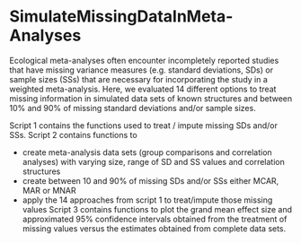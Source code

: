 # SimulateMissingDataInMeta-Analyses

Ecological meta-analyses often encounter incompletely reported studies that have missing variance measures (e.g. standard deviations, SDs) or sample sizes (SSs) that are necessary for incorporating the study in a weighted meta-analysis.
Here, we evaluated 14 different options to treat missing information in simulated data sets of known structures and between 10% and 90% of missing standard deviations and/or sample sizes.

Script 1 contains the functions used to treat / impute missing SDs and/or SSs.
Script 2 contains functions to 
  - create meta-analysis data sets (group comparisons and correlation analyses) with varying size, range of SD and SS values and correlation structures
  - create between 10 and 90% of missing SDs and/or SSs either MCAR, MAR or MNAR
  - apply the 14 approaches from script 1 to treat/impute those missing values
 Script 3 contains functions to plot the grand mean effect size and approximated 95% confidence intervals obtained from the treatment of missing values versus the estimates obtained from complete data sets. 
